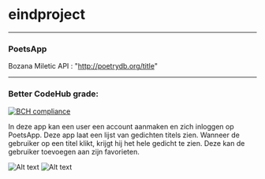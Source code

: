 # eindproject
----------
### PoetsApp
Bozana Miletic
API :  "http://poetrydb.org/title"

---------
### Better CodeHub grade:

[![BCH compliance](https://bettercodehub.com/edge/badge/bozanam/eindproject?branch=master)](https://bettercodehub.com/)

In deze app kan een user een account aanmaken en zich inloggen op PoetsApp. Deze app laat een lijst van gedichten titels zien. Wanneer de gebruiker op een titel klikt, krijgt hij het hele gedicht te zien. Deze kan de gebruiker toevoegen aan zijn favorieten.

![Alt text](relative/path/to/login.png?raw=true "login")
![Alt text](relative/path/to/titles.png?raw=true "Title")

